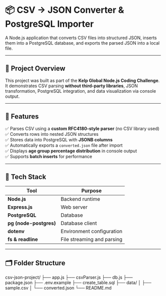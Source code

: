 # 📦 CSV → JSON Converter & PostgreSQL Importer

A Node.js application that converts CSV files into structured JSON, inserts them into a PostgreSQL database, and exports the parsed JSON into a local file.

---

## 🚀 Project Overview

This project was built as part of the **Kelp Global Node.js Coding Challenge**.  
It demonstrates CSV parsing **without third-party libraries**, JSON transformation, PostgreSQL integration, and data visualization via console output.

---

## 🧠 Features

✅ Parses CSV using a **custom RFC4180-style parser** (no CSV library used)  
✅ Converts rows into nested JSON structures  
✅ Stores data into PostgreSQL with **JSONB columns**  
✅ Automatically exports a `converted.json` file after import  
✅ Displays **age group percentage distribution** in console output  
✅ Supports **batch inserts** for performance  

---

## 🧩 Tech Stack

| Tool | Purpose |
|------|----------|
| **Node.js** | Backend runtime |
| **Express.js** | Web server |
| **PostgreSQL** | Database |
| **pg (node-postgres)** | Database client |
| **dotenv** | Environment configuration |
| **fs & readline** | File streaming and parsing |

---

## 🗂️ Folder Structure

csv-json-project/
├── app.js
├── csvParser.js
├── db.js
├── package.json
├── .env.example
├── create_table.sql
├── data/
│ ├── sample.csv
│ └── converted.json
└── README.md
